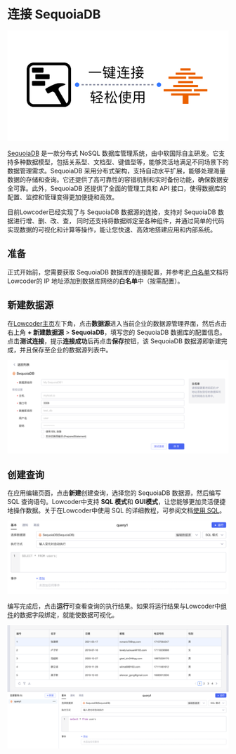 # 连接 SequoiaDB

![](../assets/1-20231002173018-7fvkvk5.png)​

[SequoiaDB](https://www.sequoiadb.com/cn/) 是一款分布式 NoSQL 数据库管理系统，由中软国际自主研发。它支持多种数据模型，包括关系型、文档型、键值型等，能够灵活地满足不同场景下的数据管理需求。SequoiaDB 采用分布式架构，支持自动水平扩展，能够处理海量数据的存储和查询。它还提供了高可靠性的容错机制和实时备份功能，确保数据安全可靠。此外，SequoiaDB 还提供了全面的管理工具和 API 接口，使得数据库的配置、监控和管理变得更加便捷和高效。

目前Lowcoder已经实现了与 SequoiaDB 数据源的连接，支持对 SequoiaDB 数据进行增、删、改、查， 同时还支持将数据绑定至各种组件，并通过简单的代码实现数据的可视化和计算等操作，能让您快速、高效地搭建应用和内部系统。

## 准备

正式开始前，您需要获取 SequoiaDB 数据库的连接配置，并参考[IP 白名单](../ip-allowlist)文档将Lowcoder的 IP 地址添加到数据库网络的**白名单**中（按需配置）。

## 新建数据源

在[Lowcoder主页](https://lowcoder.mousheng.top/apps)左下角，点击**数据源**进入当前企业的数据源管理界面，然后点击右上角 **+ 新建数据源** > ​**SequoiaDB**​，填写您的 SequoiaDB 数据库的配置信息。点击​**测试连接**​，提示**连接成功**后再点击**保存**按钮，该 SequoiaDB 数据源即新建完成，并且保存至企业的数据源列表中。

![](../assets/2-20231002173018-akzeanc.png)​

## 创建查询

在应用编辑页面，点击**新建**创建查询，选择您的 SequoiaDB 数据源，然后编写 SQL 查询语句。Lowcoder中支持 **SQL 模式**和 **GUI模式**​，让您能够更加灵活便捷地操作数据。关于在Lowcoder中使用 SQL 的详细教程，可参阅文档[使用 SQL](../using-sql)。

![](../assets/3-20231002173018-mpuajv4.png)​

编写完成后，点击**运行**可查看查询的执行结果。如果将运行结果与Lowcoder中[组件](../component-guides)的数据字段绑定，就能使数据可视化。

![](../assets/4-20231002173018-glsz8wm.png)​
